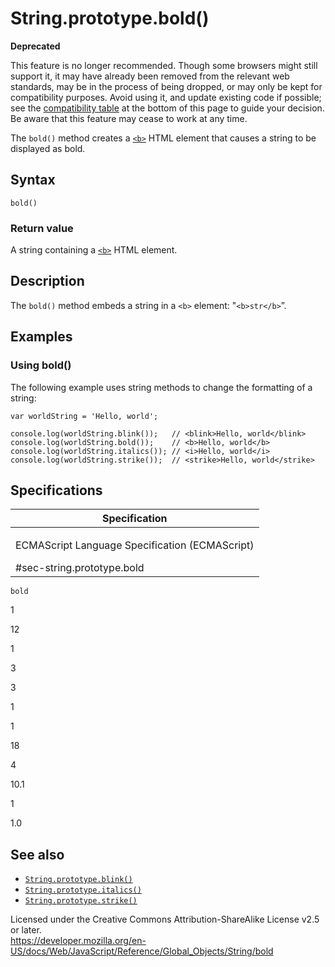 String.prototype.bold()
=======================

**Deprecated**

This feature is no longer recommended. Though some browsers might still support it, it may have already been removed from the relevant web standards, may be in the process of being dropped, or may only be kept for compatibility purposes. Avoid using it, and update existing code if possible; see the [compatibility table](#browser_compatibility) at the bottom of this page to guide your decision. Be aware that this feature may cease to work at any time.

The `bold()` method creates a [`<b>`](https://developer.mozilla.org/en-US/docs/Web/HTML/Element/b) HTML element that causes a string to be displayed as bold.

Syntax
------

    bold()

### Return value

A string containing a [`<b>`](https://developer.mozilla.org/en-US/docs/Web/HTML/Element/b) HTML element.

Description
-----------

The `bold()` method embeds a string in a `<b>` element: "`<b>str</b>`”.

Examples
--------

### Using bold()

The following example uses string methods to change the formatting of a string:

    var worldString = 'Hello, world';

    console.log(worldString.blink());   // <blink>Hello, world</blink>
    console.log(worldString.bold());    // <b>Hello, world</b>
    console.log(worldString.italics()); // <i>Hello, world</i>
    console.log(worldString.strike());  // <strike>Hello, world</strike>

Specifications
--------------

<table><colgroup><col style="width: 100%" /></colgroup><thead><tr class="header"><th>Specification</th></tr></thead><tbody><tr class="odd"><td><p>ECMAScript Language Specification (ECMAScript)<br />
</p><span class="small">#sec-string.prototype.bold</span></td></tr></tbody></table>

`bold`

1

12

1

3

3

1

1

18

4

10.1

1

1.0

See also
--------

-   [`String.prototype.blink()`](blink)
-   [`String.prototype.italics()`](italics)
-   [`String.prototype.strike()`](strike)

Licensed under the Creative Commons Attribution-ShareAlike License v2.5 or later.  
<a href="https://developer.mozilla.org/en-US/docs/Web/JavaScript/Reference/Global_Objects/String/bold" class="_attribution-link">https://developer.mozilla.org/en-US/docs/Web/JavaScript/Reference/Global_Objects/String/bold</a>
